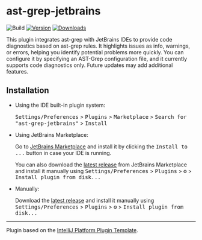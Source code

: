 # ast-grep-jetbrains

![Build](https://github.com/0xC0D3D00D/ast-grep-jetbrains/workflows/Build/badge.svg)
[![Version](https://img.shields.io/jetbrains/plugin/v/26387-ast-grep.svg)](https://plugins.jetbrains.com/plugin/26387-ast-grep)
[![Downloads](https://img.shields.io/jetbrains/plugin/d/26387-ast-grep.svg)](https://plugins.jetbrains.com/plugin/26387-ast-grep)

<!-- Plugin description -->
This plugin integrates ast-grep with JetBrains IDEs to provide code diagnostics based on ast-grep rules. It highlights issues as info, warnings, or errors, helping you identify potential problems more quickly. You can configure it by specifying an AST-Grep configuration file, and it currently supports code diagnostics only. Future updates may add additional features.
<!-- Plugin description end -->

## Installation

- Using the IDE built-in plugin system:
  
  <kbd>Settings/Preferences</kbd> > <kbd>Plugins</kbd> > <kbd>Marketplace</kbd> > <kbd>Search for "ast-grep-jetbrains"</kbd> >
  <kbd>Install</kbd>
  
- Using JetBrains Marketplace:

  Go to [JetBrains Marketplace](https://plugins.jetbrains.com/plugin/26387-ast-grep) and install it by clicking the <kbd>Install to ...</kbd> button in case your IDE is running.

  You can also download the [latest release](https://plugins.jetbrains.com/plugin/26387-ast-grep/versions) from JetBrains Marketplace and install it manually using
  <kbd>Settings/Preferences</kbd> > <kbd>Plugins</kbd> > <kbd>⚙️</kbd> > <kbd>Install plugin from disk...</kbd>

- Manually:

  Download the [latest release](https://github.com/0xC0D3D00D/ast-grep-jetbrains/releases/latest) and install it manually using
  <kbd>Settings/Preferences</kbd> > <kbd>Plugins</kbd> > <kbd>⚙️</kbd> > <kbd>Install plugin from disk...</kbd>


---
Plugin based on the [IntelliJ Platform Plugin Template][template].

[template]: https://github.com/JetBrains/intellij-platform-plugin-template
[docs:plugin-description]: https://plugins.jetbrains.com/docs/intellij/plugin-user-experience.html#plugin-description-and-presentation
